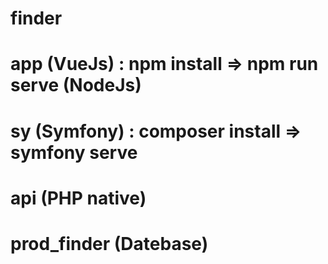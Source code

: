 # finder
# app (VueJs) : npm install => npm run serve (NodeJs)
# sy  (Symfony) : composer install => symfony serve
# api (PHP native) 
# prod_finder (Datebase)